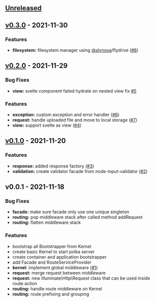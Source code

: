 <a name="unreleased"></a>
## [Unreleased]


<a name="v0.3.0"></a>
## [v0.3.0] - 2021-11-30
### Features
- **filesystem:** filesystem manager using [@slynova](https://github.com/slynova)/flydrive ([#8](https://github.com/kodepintar/laranode/issues/8))


<a name="v0.2.0"></a>
## [v0.2.0] - 2021-11-29
### Bug Fixes
- **view:** svelte component failed hydrate on nested view fix [#5](https://github.com/kodepintar/laranode/issues/5)

### Features
- **exception:** custom exception and error handler ([#6](https://github.com/kodepintar/laranode/issues/6))
- **request:** handle uploaded file and move to local storage ([#7](https://github.com/kodepintar/laranode/issues/7))
- **view:** support svelte as view ([#4](https://github.com/kodepintar/laranode/issues/4))


<a name="v0.1.0"></a>
## [v0.1.0] - 2021-11-20
### Features
- **response:** added response factory ([#3](https://github.com/kodepintar/laranode/issues/3))
- **validation:** create validator facade from node-input-validator ([#2](https://github.com/kodepintar/laranode/issues/2))


<a name="v0.0.1"></a>
## v0.0.1 - 2021-11-18
### Bug Fixes
- **facade:** make sure facade only use one unique singleton
- **routing:** pop middleware stack after called method addRequest
- **routing:** flatten middleware stack

### Features
- bootstrap all Bootstrapper from Kernel
- create basic Kernel to start polka server
- create container and application bootstrapper
- add Facade and RouteServiceProvider
- **kernel:** implement global middleware ([#1](https://github.com/kodepintar/laranode/issues/1))
- **request:** merge request between middleware
- **request:** new Illuminate\Http\Request class that can be used inside route action
- **routing:** handle route middleware on Kernel
- **routing:** route prefixing and grouping


[Unreleased]: https://github.com/kodepintar/laranode/compare/v0.3.0...HEAD
[v0.3.0]: https://github.com/kodepintar/laranode/compare/v0.2.0...v0.3.0
[v0.2.0]: https://github.com/kodepintar/laranode/compare/v0.1.0...v0.2.0
[v0.1.0]: https://github.com/kodepintar/laranode/compare/v0.0.1...v0.1.0
